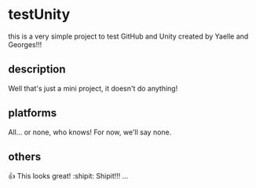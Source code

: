# testUnity
this is a very simple project to test GitHub and Unity created by Yaelle and Georges!!!

## description
Well that's just a mini project, it doesn't do anything!

## platforms
All... or none, who knows! For now, we'll say none.

## others
:+1: This looks great!
:shipit: Shipit!!!
...
